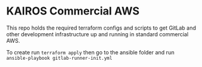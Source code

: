 # KAIROS Commercial AWS

This repo holds the required terraform configs and scripts to get GitLab and other development infrastructure up and running in standard commercial AWS.

To create run `terraform apply` then go to the ansible folder and run `ansible-playbook gitlab-runner-init.yml`